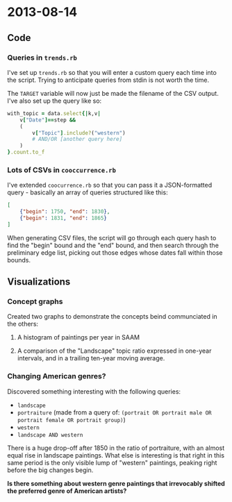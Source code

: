 # 2013-08-14

## Code

### Queries in `trends.rb`

I've set up `trends.rb` so that you will enter a custom query each time into the script. Trying to anticipate queries from stdin is not worth the time.

The `TARGET` variable will now just be made the filename of the CSV output. I've also set up the query like so:

````ruby
with_topic = data.select{|k,v| 
	v["Date"]==step && 
	(
		v["Topic"].include?("western")
		# AND/OR [another query here]
	)
}.count.to_f
````

### Lots of CSVs in `cooccurrence.rb`

I've extended `coocurrence.rb` so that you can pass it a JSON-formatted query - basically an array of queries structured like this:

````JSON
[
	{"begin": 1750, "end": 1830},
	{"begin": 1831, "end": 1865}
]
````

When generating CSV files, the script will go through each query hash to find the "begin" bound and the "end" bound, and then search through the preliminary edge list, picking out those edges whose dates fall within those bounds.

## Visualizations

### Concept graphs

Created two graphs to demonstrate the concepts beind communciated in the others:

1. A histogram of paintings per year in SAAM

2. A comparison of the "Landscape" topic ratio expressed in one-year intervals, and in a trailing ten-year moving average.

### Changing American genres?

Discovered something interesting with the following queries:

- `landscape`
- `portraiture` (made from a query of: `(portrait OR portrait male OR portrait female OR portrait group)`)
- `western`
- `landscape AND western`

There is a huge drop-off after 1850 in the ratio of portraiture, with an almost equal rise in landscape paintings. What else is interesting is that right in this same period is the only visible lump of "western" paintings, peaking right before the big changes begin.

**Is there something about western genre paintings that irrevocably shifted the preferred genre of American artists?**
